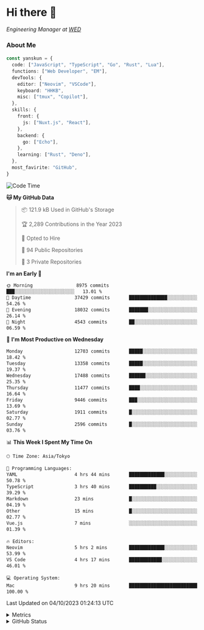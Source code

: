 # Hi there&nbsp;:wave:

<!-- ![Alt text](https://spotify-recently-played-readme.vercel.app/api?user=31kynbuubkiu3r4qh4hjuaglhfay) -->

_Engineering Manager at [WED](https://github.com/wedinc)_

### About Me

```ts
const yanskun = {
  code: ["JavaScript", "TypeScript", "Go", "Rust", "Lua"],
  functions: ["Web Developer", "EM"],
  devTools: {
    editor: ["Neovim", "VSCode"],
    keyboard: "HHKB",
    misc: ["tmux", "Copilot"],
  },
  skills: {
    front: {
      js: ["Nuxt.js", "React"],
    },
    backend: {
      go: ["Echo"],
    },
    learning: ["Rust", "Deno"],
  },
  most_favirite: "GitHub",
}
```

<!--START_SECTION:waka-->
![Code Time](http://img.shields.io/badge/Code%20Time-498%20hrs%208%20mins-blue)

**🐱 My GitHub Data** 

> 📦 121.9 kB Used in GitHub's Storage 
 > 
> 🏆 2,289 Contributions in the Year 2023
 > 
> 💼 Opted to Hire
 > 
> 📜 94 Public Repositories 
 > 
> 🔑 3 Private Repositories 
 > 
**I'm an Early 🐤** 

```text
🌞 Morning                8975 commits        ███░░░░░░░░░░░░░░░░░░░░░░   13.01 % 
🌆 Daytime                37429 commits       ██████████████░░░░░░░░░░░   54.26 % 
🌃 Evening                18032 commits       ███████░░░░░░░░░░░░░░░░░░   26.14 % 
🌙 Night                  4543 commits        ██░░░░░░░░░░░░░░░░░░░░░░░   06.59 % 
```
📅 **I'm Most Productive on Wednesday** 

```text
Monday                   12703 commits       █████░░░░░░░░░░░░░░░░░░░░   18.42 % 
Tuesday                  13358 commits       █████░░░░░░░░░░░░░░░░░░░░   19.37 % 
Wednesday                17488 commits       ██████░░░░░░░░░░░░░░░░░░░   25.35 % 
Thursday                 11477 commits       ████░░░░░░░░░░░░░░░░░░░░░   16.64 % 
Friday                   9446 commits        ███░░░░░░░░░░░░░░░░░░░░░░   13.69 % 
Saturday                 1911 commits        █░░░░░░░░░░░░░░░░░░░░░░░░   02.77 % 
Sunday                   2596 commits        █░░░░░░░░░░░░░░░░░░░░░░░░   03.76 % 
```


📊 **This Week I Spent My Time On** 

```text
🕑︎ Time Zone: Asia/Tokyo

💬 Programming Languages: 
YAML                     4 hrs 44 mins       █████████████░░░░░░░░░░░░   50.78 % 
TypeScript               3 hrs 40 mins       ██████████░░░░░░░░░░░░░░░   39.29 % 
Markdown                 23 mins             █░░░░░░░░░░░░░░░░░░░░░░░░   04.19 % 
Other                    15 mins             █░░░░░░░░░░░░░░░░░░░░░░░░   02.77 % 
Vue.js                   7 mins              ░░░░░░░░░░░░░░░░░░░░░░░░░   01.39 % 

🔥 Editors: 
Neovim                   5 hrs 2 mins        █████████████░░░░░░░░░░░░   53.99 % 
VS Code                  4 hrs 17 mins       ████████████░░░░░░░░░░░░░   46.01 % 

💻 Operating System: 
Mac                      9 hrs 20 mins       █████████████████████████   100.00 % 
```


 Last Updated on 04/10/2023 01:24:13 UTC
<!--END_SECTION:waka-->

<details>
  <summary>Metrics</summary>
  <img src="https://github.com/yanskun/yanskun/blob/main/github-metrics.svg" alt="Metrics">
</details>

<details>
  <summary>GitHub Status</summary>
  <picture>
    <source media="(prefers-color-scheme: dark)" srcset="https://raw.githubusercontent.com/yanskun/yanskun/master/profile-summary-card-output/nord_dark/0-profile-details.svg">
   <img src="https://raw.githubusercontent.com/yanskun/yanskun/master/profile-summary-card-output/default/0-profile-details.svg">
  </picture>
  <br>
  <picture>
    <source media="(prefers-color-scheme: dark)" srcset="https://raw.githubusercontent.com/yanskun/yanskun/master/profile-summary-card-output/nord_dark/1-repos-per-language.svg">
   <img src="https://raw.githubusercontent.com/yanskun/yanskun/master/profile-summary-card-output/default/1-repos-per-language.svg">
  </picture>
  <picture>
    <source media="(prefers-color-scheme: dark)" srcset="https://raw.githubusercontent.com/yanskun/yanskun/master/profile-summary-card-output/nord_dark/2-most-commit-language.svg">
   <img src="https://raw.githubusercontent.com/yanskun/yanskun/master/profile-summary-card-output/default/2-most-commit-language.svg">
  </picture>
  <br>
  <picture>
    <source media="(prefers-color-scheme: dark)" srcset="https://raw.githubusercontent.com/yanskun/yanskun/master/profile-summary-card-output/nord_dark/3-stats.svg">
   <img src="https://raw.githubusercontent.com/yanskun/yanskun/master/profile-summary-card-output/default/3-stats.svg">
  </picture>
  <picture>
    <source media="(prefers-color-scheme: dark)" srcset="https://raw.githubusercontent.com/yanskun/yanskun/master/profile-summary-card-output/nord_dark/4-productive-time.svg">
   <img src="https://raw.githubusercontent.com/yanskun/yanskun/master/profile-summary-card-output/default/4-productive-time.svg">
  </picture>
</details>

